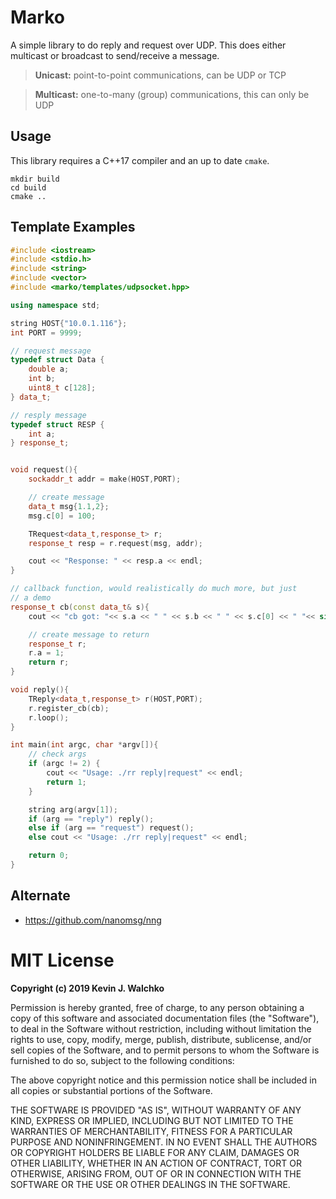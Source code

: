 # Marko

A simple library to do reply and request over UDP. This does either multicast
or broadcast to send/receive a message.

> **Unicast:** point-to-point communications, can be UDP or TCP

> **Multicast:** one-to-many (group) communications, this can only be UDP

## Usage

This library requires a C++17 compiler and an up to date `cmake`.

```
mkdir build
cd build
cmake ..
```
## Template Examples

```c++
#include <iostream>
#include <stdio.h>
#include <string>
#include <vector>
#include <marko/templates/udpsocket.hpp>

using namespace std;

string HOST{"10.0.1.116"};
int PORT = 9999;

// request message
typedef struct Data {
    double a;
    int b;
    uint8_t c[128];
} data_t;

// resply message
typedef struct RESP {
    int a;
} response_t;


void request(){
    sockaddr_t addr = make(HOST,PORT);

    // create message
    data_t msg{1.1,2};
    msg.c[0] = 100;

    TRequest<data_t,response_t> r;
    response_t resp = r.request(msg, addr);

    cout << "Response: " << resp.a << endl;
}

// callback function, would realistically do much more, but just
// a demo
response_t cb(const data_t& s){
    cout << "cb got: "<< s.a << " " << s.b << " " << s.c[0] << " "<< sizeof(s) << endl;

    // create message to return
    response_t r;
    r.a = 1;
    return r;
}

void reply(){
    TReply<data_t,response_t> r(HOST,PORT);
    r.register_cb(cb);
    r.loop();
}

int main(int argc, char *argv[]){
    // check args
    if (argc != 2) {
        cout << "Usage: ./rr reply|request" << endl;
        return 1;
    }

    string arg(argv[1]);
    if (arg == "reply") reply();
    else if (arg == "request") request();
    else cout << "Usage: ./rr reply|request" << endl;

    return 0;
}
```

## Alternate

- https://github.com/nanomsg/nng

# MIT License

**Copyright (c) 2019 Kevin J. Walchko**

Permission is hereby granted, free of charge, to any person obtaining a copy
of this software and associated documentation files (the "Software"), to deal
in the Software without restriction, including without limitation the rights
to use, copy, modify, merge, publish, distribute, sublicense, and/or sell
copies of the Software, and to permit persons to whom the Software is
furnished to do so, subject to the following conditions:

The above copyright notice and this permission notice shall be included in all
copies or substantial portions of the Software.

THE SOFTWARE IS PROVIDED "AS IS", WITHOUT WARRANTY OF ANY KIND, EXPRESS OR
IMPLIED, INCLUDING BUT NOT LIMITED TO THE WARRANTIES OF MERCHANTABILITY,
FITNESS FOR A PARTICULAR PURPOSE AND NONINFRINGEMENT. IN NO EVENT SHALL THE
AUTHORS OR COPYRIGHT HOLDERS BE LIABLE FOR ANY CLAIM, DAMAGES OR OTHER
LIABILITY, WHETHER IN AN ACTION OF CONTRACT, TORT OR OTHERWISE, ARISING FROM,
OUT OF OR IN CONNECTION WITH THE SOFTWARE OR THE USE OR OTHER DEALINGS IN THE
SOFTWARE.
